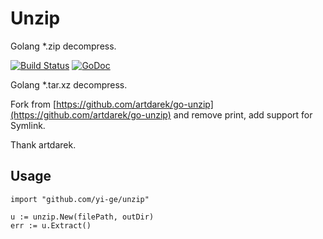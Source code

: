 # Unzip

Golang \*.zip decompress.

[![Build Status](https://img.shields.io/travis/com/yi-ge/unzip/master.svg)](https://travis-ci.com/yi-ge/unzip)
[![GoDoc](https://godoc.org/github.com/yi-ge/unzip?status.svg)](https://godoc.org/github.com/yi-ge/unzip)

Golang \*.tar.xz decompress.

Fork from [https://github.com/artdarek/go-unzip](https://github.com/artdarek/go-unzip) and remove print, add support for Symlink.

Thank artdarek.

## Usage

```golang
import "github.com/yi-ge/unzip"

u := unzip.New(filePath, outDir)
err := u.Extract()
```
